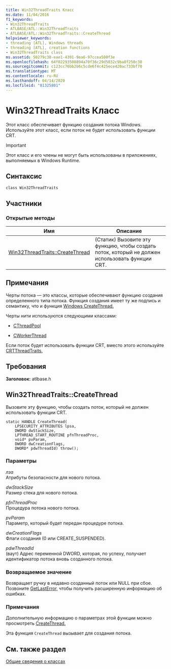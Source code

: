 ```yaml
---
title: Win32ThreadTraits Класс
ms.date: 11/04/2016
f1_keywords:
- Win32ThreadTraits
- ATLBASE/ATL::Win32ThreadTraits
- ATLBASE/ATL::Win32ThreadTraits::CreateThread
helpviewer_keywords:
- threading [ATL], Windows threads
- threading [ATL], creation functions
- Win32ThreadTraits class
ms.assetid: 50279c38-eae1-4301-9ea6-97ccea580f3e
ms.openlocfilehash: 64f02293508894a70f36c29d5032c9ba8f250c38
ms.sourcegitcommit: c123cc76bb2b6c5cde6f4c425ece420ac733bf70
ms.translationtype: MT
ms.contentlocale: ru-RU
ms.lasthandoff: 04/14/2020
ms.locfileid: "81325801"
---
```

# <a name="win32threadtraits-class"></a>Win32ThreadTraits Класс

Этот класс обеспечивает функцию создания потока Windows. Используйте этот класс, если поток не будет использовать функции CRT.

> [!IMPORTANT]
> Этот класс и его члены не могут быть использованы в приложениях, выполняемых в Windows Runtime.

## <a name="syntax"></a>Синтаксис

```
class Win32ThreadTraits
```

## <a name="members"></a>Участники

### <a name="public-methods"></a>Открытые методы

|Имя|Описание|
|----------|-----------------|
|[Win32ThreadTraits::CreateThread](#createthread)|(Статик) Вызовите эту функцию, чтобы создать поток, который не должен использовать функции CRT.|

## <a name="remarks"></a>Примечания

Черты потока — это классы, которые обеспечивают функцию создания определенного типа потока. Функция создания имеет ту же подпись и семантику, что и функция [Windows CreateThread.](/windows/win32/api/processthreadsapi/nf-processthreadsapi-createthread)

Черты нити используются следующими классами:

- [CThreadPool](../../atl/reference/cthreadpool-class.md)

- [CWorkerThread](../../atl/reference/cworkerthread-class.md)

Если поток будет использовать функции CRT, вместо этого используйте [CRTThreadTraits.](../../atl/reference/crtthreadtraits-class.md)

## <a name="requirements"></a>Требования

**Заголовок:** atlbase.h

## <a name="win32threadtraitscreatethread"></a><a name="createthread"></a>Win32ThreadTraits::CreateThread

Вызовите эту функцию, чтобы создать поток, который не должен использовать функции CRT.

```
static HANDLE CreateThread(
    LPSECURITY_ATTRIBUTES lpsa,
    DWORD dwStackSize,
    LPTHREAD_START_ROUTINE pfnThreadProc,
    void* pvParam,
    DWORD dwCreationFlags,
    DWORD* pdwThreadId) throw();
```

### <a name="parameters"></a>Параметры

*лза*<br/>
Атрибуты безопасности для нового потока.

*dwStackSize*<br/>
Размер стека для нового потока.

*pfnThreadProc*<br/>
Процедура потока нового потока.

*pvParam*<br/>
Параметр, который будет передан процедуре потока.

*dwCreationFlags*<br/>
Флаги создания (0 или CREATE_SUSPENDED).

*pdwThreadId*<br/>
(ваут) Адрес переменной DWORD, которая, по успеху, получает идентификатор потока вновь созданного потока.

### <a name="return-value"></a>Возвращаемое значение

Возвращает ручку в недавно созданный поток или NULL при сбое. Позвоните [GetLastError,](/windows/win32/api/errhandlingapi/nf-errhandlingapi-getlasterror) чтобы получить расширенную информацию об ошибках.

### <a name="remarks"></a>Примечания

Дополнительную информацию о параметрах этой функции можно просмотреть [CreateThread.](/windows/win32/api/processthreadsapi/nf-processthreadsapi-createthread)

Эта функция `CreateThread` вызывает для создания потока.

## <a name="see-also"></a>См. также раздел

[Общие сведения о классах](../../atl/atl-class-overview.md)
